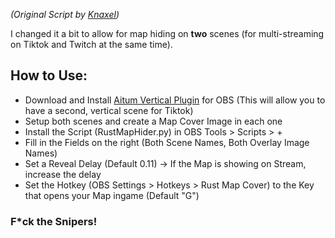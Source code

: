 _(Original Script by [Knaxel](https://github.com/knaxel))_

I changed it a bit to allow for map hiding on **two** scenes (for multi-streaming on Tiktok and Twitch at the same time).

## How to Use:

- Download and Install [Aitum Vertical Plugin](https://aitum.tv/download/vertical/) for OBS (This will allow you to have a second, vertical scene for Tiktok)
- Setup both scenes and create a Map Cover Image in each one
- Install the Script (RustMapHider.py) in OBS Tools > Scripts > +
- Fill in the Fields on the right (Both Scene Names, Both Overlay Image Names)
- Set a Reveal Delay (Default 0.11) -> If the Map is showing on Stream, increase the delay
- Set the Hotkey (OBS Settings > Hotkeys > Rust Map Cover) to the Key that opens your Map ingame (Default "G")

### F\*ck the Snipers!
